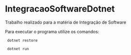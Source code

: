 # IntegracaoSoftwareDotnet
Trabalho realizado para a matéria de Integração de Software

Para executar o programa utilize os comandos:

```
 dotnet restore
```

```
 dotnet run
```

